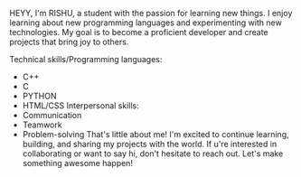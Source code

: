 HEYY,
I'm RISHU, a student with the passion for learning new things.
I enjoy learning about new programming languages and experimenting with new technologies. My goal is to become a proficient developer and create projects that bring joy to others.

Technical skills/Programming languages:
* C++
* C
* PYTHON
* HTML/CSS
Interpersonal skills:
* Communication
* Teamwork
* Problem-solving
That's little about me! I'm excited to continue learning, building, and sharing my projects with the world. If u're interested in collaborating or want to say hi, don't hesitate to reach out.
Let's make something awesome happen!

